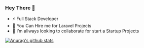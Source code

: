 ### Hey There 👋

- ⚡ Full Stack Developer
- 💬 You Can Hire me for Laravel Projects
- 👯 I’m allways looking to collaborate for start a Startup Projects

[![Anurag's github stats](https://github-readme-stats.vercel.app/api?username=amirali-bagheri&count_private=true&show_icons=true)](https://github.com/anuraghazra/github-readme-stats)
